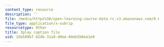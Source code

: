 ```yaml
---
content_type: resource
description: ''
file: /media/https%3A/open-learning-course-data-rc.s3.amazonaws.com/6-042j-mathematics-for-computer-science-spring-2015/2da589bf82db31a9d0ee84eb5b6ee1e9_dZgI16nMuqE.srt
file_type: application/x-subrip
resourcetype: Other
title: 3play caption file
uid: 2da589bf-82db-31a9-d0ee-84eb5b6ee1e9
---
```


